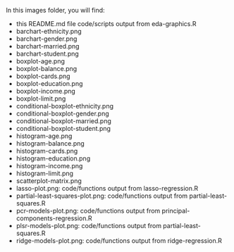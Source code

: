 In this images folder, you will find:
* this README.md file
code/scripts output from eda-graphics.R
* barchart-ethnicity.png
* barchart-gender.png
* barchart-married.png
* barchart-student.png
* boxplot-age.png
* boxplot-balance.png
* boxplot-cards.png
* boxplot-education.png
* boxplot-income.png
* boxplot-limit.png
* conditional-boxplot-ethnicity.png
* conditional-boxplot-gender.png
* conditional-boxplot-married.png
* conditional-boxplot-student.png
* histogram-age.png
* histogram-balance.png
* histogram-cards.png
* histogram-education.png
* histogram-income.png
* histogram-limit.png
* scatterplot-matrix.png
* lasso-plot.png: code/functions output from lasso-regression.R
* partial-least-squares-plot.png: code/functions output from partial-least-squares.R
* pcr-models-plot.png: code/functions output from principal-components-regression.R
* plsr-models-plot.png: code/functions output from partial-least-squares.R
* ridge-models-plot.png: code/functions output from ridge-regression.R
